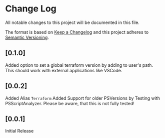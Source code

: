 # Change Log

All notable changes to this project will be documented in this file.

The format is based on [Keep a Changelog](http://keepachangelog.com/)
and this project adheres to [Semantic Versioning](http://semver.org/).

## [0.1.0]

Added option to set a global terraform version by adding to user's path. This should work with external applications like VSCode.

## [0.0.2]

Added Alias `Terraform`
Added Support for older PSVersions by Testing with PSScriptAnalyzer. Please be aware, that this is not fully tested!

## [0.0.1]

Initial Release
